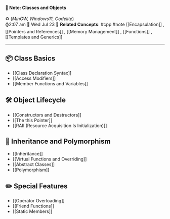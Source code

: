 #### 📝 Note: Classes and Objects 
 ♻️ (*MinGW, Windows11, Codelite*)   
 ⌚2:07 am  📆 Wed Jul 23
 🔗 **Related Concepts**: #cpp #note [[Encapsulation]] , [[Pointers and References]] , [[Memory Management]] , [[Functions]] , [[Templates and Generics]]
___
## 📦 Class Basics

- [[Class Declaration Syntax]]
- [[Access Modifiers]]
- [[Member Functions and Variables]]

## 🛠 Object Lifecycle

- [[Constructors and Destructors]]
- [[The this Pointer]]
- [[RAII (Resource Acquisition Is Initialization)]]

## 🧬 Inheritance and Polymorphism

- [[Inheritance]]
- [[Virtual Functions and Overriding]]
- [[Abstract Classes]]
- [[Polymorphism]]

## ✏️ Special Features

- [[Operator Overloading]]
- [[Friend Functions]]
- [[Static Members]]
